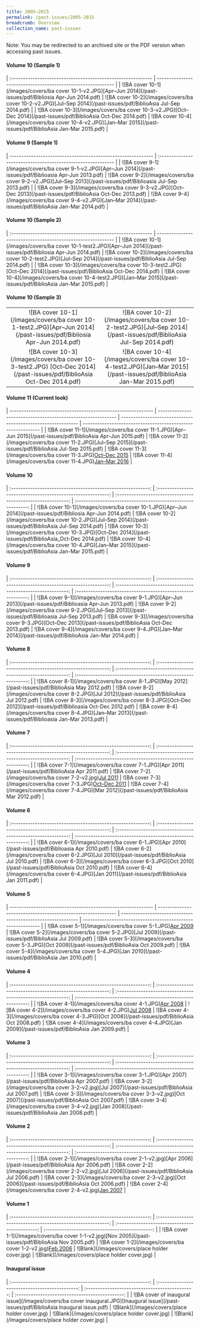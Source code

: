 ```yaml
---
title: 2005–2015
permalink: /past-issues/2005-2015
breadcrumb: Overview
collection_name: past-issues
---
```

Note: You may be redirected to an archived site or the PDF version when accessing past issues.
#### Volume 10 (Sample 1)

| :----------------------------------------------------------- | ------------------------------------------------------------ |
| ![BA cover 10-1](/images/covers/ba cover 10-1-v2.JPG)[Apr–Jun 2014](/past-issues/pdf/Bibliosia Apr-Jun 2014.pdf) | ![BA cover 10-2](/images/covers/ba cover 10-2-v2.JPG)[Jul–Sep 2014](/past-issues/pdf/BiblioAsia Jul-Sep 2014.pdf) |
| ![BA cover 10-3](/images/covers/ba cover 10-3-v2.JPG)[Oct–Dec 2014](/past-issues/pdf/BiblioAsia Oct-Dec 2014.pdf) | ![BA cover 10-4](/images/covers/ba cover 10-4-v2.JPG)[Jan–Mar 2015](/past-issues/pdf/BiblioAsia Jan-Mar 2015.pdf) |

####  Volume 9 (Sample 1)

| ------------------------------------------------------------ | :----------------------------------------------------------- |
| ![BA cover 9-1](/images/covers/ba cover 9-1-v2.JPG)[Apr–Jun 2014](/past-issues/pdf/Biblioasia Apr-Jun 2013.pdf) | ![BA cover 9-2](/images/covers/ba cover 9-2-v2.JPG)[Jul–Sep 2013](/past-issues/pdf/Biblioasia Jul-Sep 2013.pdf) |
| ![BA cover 9-3](/images/covers/ba cover 9-3-v2.JPG)[Oct–Dec 2013](/past-issues/pdf/BiblioAsia Oct-Dec 2013.pdf) | ![BA cover 9-4](/images/covers/ba cover 9-4-v2.JPG)[Jan–Mar 2014](/past-issues/pdf/BiblioAsia Jan-Mar 2014.pdf) |

#### Volume 10 (Sample 2)

| :----------------------------------------------------------- | ------------------------------------------------------------ |
| ![BA cover 10-1](/images/covers/ba cover 10-1-test2.JPG)[Apr–Jun 2014](/past-issues/pdf/Bibliosia Apr-Jun 2014.pdf) | ![BA cover 10-2](/images/covers/ba cover 10-2-test2.JPG)[Jul–Sep 2014](/past-issues/pdf/BiblioAsia Jul-Sep 2014.pdf) |
| ![BA cover 10-3](/images/covers/ba cover 10-3-test2.JPG)[Oct–Dec 2014](/past-issues/pdf/BiblioAsia Oct-Dec 2014.pdf) | ![BA cover 10-4](/images/covers/ba cover 10-4-test2.JPG)[Jan–Mar 2015](/past-issues/pdf/BiblioAsia Jan-Mar 2015.pdf) |

#### Volume 10 (Sample 3)

|                                                              |                                                              |
| :----------------------------------------------------------: | :----------------------------------------------------------: |
| ![BA cover 10-1](/images/covers/ba cover 10-1-test2.JPG)[Apr–Jun 2014](/past-issues/pdf/Bibliosia Apr-Jun 2014.pdf) | ![BA cover 10-2](/images/covers/ba cover 10-2-test2.JPG)[Jul–Sep 2014](/past-issues/pdf/BiblioAsia Jul-Sep 2014.pdf) |
| ![BA cover 10-3](/images/covers/ba cover 10-3-test2.JPG) [Oct–Dec 2014](/past-issues/pdf/BiblioAsia Oct-Dec 2014.pdf) | ![BA cover 10-4](/images/covers/ba cover 10-4-test2.JPG)[Jan–Mar 2015](/past-issues/pdf/BiblioAsia Jan-Mar 2015.pdf) |

#### Volume 11 (Current look)

| ------------------------------------------------------------ | ------------------------------------------------------------ | ------------------------------------------------------------ | ------------------------------------------------------------ |
| ![BA cover 11-1](/images/covers/ba cover 11-1.JPG)[Apr–Jun 2015](/past-issues/pdf/BiblioAsia Apr-Jun 2015.pdf) | ![BA cover 11-2](/images/covers/ba cover 11-2.JPG)[Jul–Sep 2015](/past-issues/pdf/BiblioAsia Jul-Sep 2015.pdf) | ![BA cover 11-3](/images/covers/ba cover 11-3.JPG)[Oct–Dec 2015](https://www.nlb.gov.sg/Browse/BiblioAsia.aspx) | ![BA cover 11-4](/images/covers/ba cover 11-4.JPG)[Jan–Mar 2016](http://www.nlb.gov.sg/biblioasia/vol-11-issue-4-jan-mar-2016/) |

####  Volume 10

| :----------------------------------------------------------: | :----------------------------------------------------------: | :----------------------------------------------------------: | :----------------------------------------------------------: |
| ![BA cover 10-1](/images/covers/ba cover 10-1.JPG)[Apr–Jun 2014](/past-issues/pdf/Bibliosia Apr-Jun 2014.pdf) | ![BA cover 10-2](/images/covers/ba cover 10-2.JPG)[Jul–Sep 2014](/past-issues/pdf/BiblioAsia Jul-Sep 2014.pdf) | ![BA cover 10-3](/images/covers/ba cover 10-3.JPG)[Oct–Dec 2014](/past-issues/pdf/BiblioAsia_Oct-Dec 2014.pdf) | ![BA cover 10-4](/images/covers/ba cover 10-4.JPG)[Jan–Mar 2015](/past-issues/pdf/BiblioAsia Jan-Mar 2015.pdf) |

####  Volume 9

| :----------------------------------------------------------: | :----------------------------------------------------------: | :----------------------------------------------------------: | :----------------------------------------------------------: |
| ![BA cover 9-1](/images/covers/ba cover 9-1.JPG)[Apr–Jun 2013](/past-issues/pdf/Biblioasia Apr-Jun 2013.pdf) | ![BA cover 9-2](/images/covers/ba cover 9-2.JPG)[Jul–Sep 2013](/past-issues/pdf/Biblioasia Jul-Sep 2013.pdf) | ![BA cover 9-3](/images/covers/ba cover 9-3.JPG)[Oct–Dec 2013](/past-issues/pdf/BiblioAsia Oct-Dec 2013.pdf) | ![BA cover 9-4](/images/covers/ba cover 9-4.JPG)[Jan–Mar 2014](/past-issues/pdf/BiblioAsia Jan-Mar 2014.pdf) |

####  Volume 8

| :----------------------------------------------------------: | :----------------------------------------------------------: | :----------------------------------------------------------: | :----------------------------------------------------------: |
| ![BA cover 8-1](/images/covers/ba cover 8-1.JPG)[May 2012](/past-issues/pdf/BiblioAsia May 2012.pdf) | ![BA cover 8-2](/images/covers/ba cover 8-2.JPG)[Jul 2012](/past-issues/pdf/BiblioAsia Jul 2012.pdf) | ![BA cover 8-3](/images/covers/ba cover 8-3.JPG)[Oct–Dec 2012](/past-issues/pdf/Biblioasia Oct-Dec 2012.pdf) | ![BA cover 8-4](/images/covers/ba cover 8-4.JPG)[Jan–Mar 2013](/past-issues/pdf/Biblioasia Jan-Mar 2013.pdf) |

####  Volume 7

| :----------------------------------------------------------: | :----------------------------------------------------------: | :----------------------------------------------------------: | :----------------------------------------------------------: |
| ![BA cover 7-1](/images/covers/ba cover 7-1.JPG)[Apr 2011](/past-issues/pdf/BiblioAsia Apr 2011.pdf) | ![BA cover 7-2](/images/covers/ba cover 7-2-v2.jpg)[Jul 2011](https://www.nlb.gov.sg/Browse/BiblioAsia.aspx) | ![BA cover 7-3](/images/covers/ba cover 7-3.JPG)[Oct–Dec 2011](https://www.nlb.gov.sg/Browse/BiblioAsia.aspx) | ![BA cover 7-4](/images/covers/ba cover 7-4.JPG)[Mar 2012](/past-issues/pdf/BiblioAsia Mar 2012.pdf) |

####  Volume 6

| :----------------------------------------------------------: | :----------------------------------------------------------: | :----------------------------------------------------------: | :----------------------------------------------------------: |
| ![BA cover 6-1](/images/covers/ba cover 6-1.JPG)[Apr 2010](/past-issues/pdf/Biblioasia Apr 2010.pdf) | ![BA cover 6-2](/images/covers/ba cover 6-2.JPG)[Jul 2010](/past-issues/pdf/BiblioAsia Jul 2010.pdf) | ![BA cover 6-3](/images/covers/ba cover 6-3.JPG)[Oct 2010](/past-issues/pdf/BiblioAsia Oct 2010.pdf) | ![BA cover 6-4](/images/covers/ba cover 6-4.JPG)[Jan 2011](/past-issues/pdf/BiblioAsia Jan 2011.pdf) |

####  Volume 5

| ------------------------------------------------------------ | ------------------------------------------------------------ | ------------------------------------------------------------ | ------------------------------------------------------------ |
| ![BA cover 5-1](/images/covers/ba cover 5-1.JPG)[Apr 2009](https://www.nlb.gov.sg/Browse/BiblioAsia.aspx) | ![BA cover 5-2](/images/covers/ba cover 5-2.JPG)[Jul 2009](/past-issues/pdf/BiblioAsia Jul 2009.pdf) | ![BA cover 5-3](/images/covers/ba cover 5-3.JPG)[Oct 2009](/past-issues/pdf/BiblioAsia Oct 2009.pdf) | ![BA cover 5-4](/images/covers/ba cover 5-4.JPG)[Jan 2010](/past-issues/pdf/BiblioAsia Jan 2010.pdf) |

####  Volume 4

| :----------------------------------------------------------: | :----------------------------------------------------------: | :----------------------------------------------------------: | :----------------------------------------------------------: |
| ![BA cover 4-1](/images/covers/ba cover 4-1.JPG)[Apr 2008](https://www.nlb.gov.sg/Browse/BiblioAsia.aspx) | ![BA cover 4-2](/images/covers/ba cover 4-2.JPG)[Jul 2008](https://www.nlb.gov.sg/Browse/BiblioAsia.aspx) | ![BA cover 4-3](/images/covers/ba cover 4-3.JPG)[Oct 2008](/past-issues/pdf/BiblioAsia Oct 2008.pdf) | ![BA cover 4-4](/images/covers/ba cover 4-4.JPG)[Jan 2009](/past-issues/pdf/BiblioAsia Jan 2009.pdf) |

####  Volume 3

| :----------------------------------------------------------: | :----------------------------------------------------------: | :----------------------------------------------------------: | :----------------------------------------------------------: |
| ![BA cover 3-1](/images/covers/ba cover 3-1.JPG)[Apr 2007](/past-issues/pdf/BiblioAsia Apr 2007.pdf) | ![BA cover 3-2](/images/covers/ba cover 3-2-v2.jpg)[Jul 2007](/past-issues/pdf/BiblioAsia Jul 2007.pdf) | ![BA cover 3-3](/images/covers/ba cover 3-3-v2.jpg)[Oct 2007](/past-issues/pdf/BiblioAsia Oct 2007.pdf) | ![BA cover 3-4](/images/covers/ba cover 3-4-v2.jpg)[Jan 2008](/past-issues/pdf/BiblioAsia Jan 2008.pdf) |

####  Volume 2

| :----------------------------------------------------------: | :----------------------------------------------------------: | :----------------------------------------------------------: | :----------------------------------------------------------: |
| ![BA cover 2-1](/images/covers/ba cover 2-1-v2.jpg)[Apr 2006](/past-issues/pdf/BiblioAsia Apr 2006.pdf) | ![BA cover 2-2](/images/covers/ba cover 2-2-v2.jpg)[Jul 2006](/past-issues/pdf/BiblioAsia Jul 2006.pdf) | ![BA cover 2-3](/images/covers/ba cover 2-3-v2.jpg)[Oct 2006](/past-issues/pdf/BiblioAsia Oct 2006.pdf) | ![BA cover 2-4](/images/covers/ba cover 2-4-v2.jpg)[Jan 2007](https://www.nlb.gov.sg/Browse/BiblioAsia.aspx) |

####  Volume 1

| :----------------------------------------------------------: | :----------------------------------------------------------: | :---------------------------------------------: | :---------------------------------------------: |
| ![BA cover 1-1](/images/covers/ba cover 1-1-v2.jpg)[Nov 2005](/past-issues/pdf/BiblioAsia Nov 2005.pdf) | ![BA cover 1-2](/images/covers/ba cover 1-2-v2.jpg)[Feb 2006](https://www.nlb.gov.sg/Browse/BiblioAsia.aspx) | ![Blank](/images/covers/place holder cover.jpg) | ![Blank](/images/covers/place holder cover.jpg) |

####  Inaugural issue

| :----------------------------------------------------------: | :---------------------------------------------: | :---------------------------------------------: | :---------------------------------------------: |
| ![BA cover of inaugural issue](/images/covers/ba cover inaugural.JPG)[Inaugural issue](/past-issues/pdf/BiblioAsia Inaugural issue.pdf) | ![Blank](/images/covers/place holder cover.jpg) | ![Blank](/images/covers/place holder cover.jpg) | ![Blank](/images/covers/place holder cover.jpg) |
